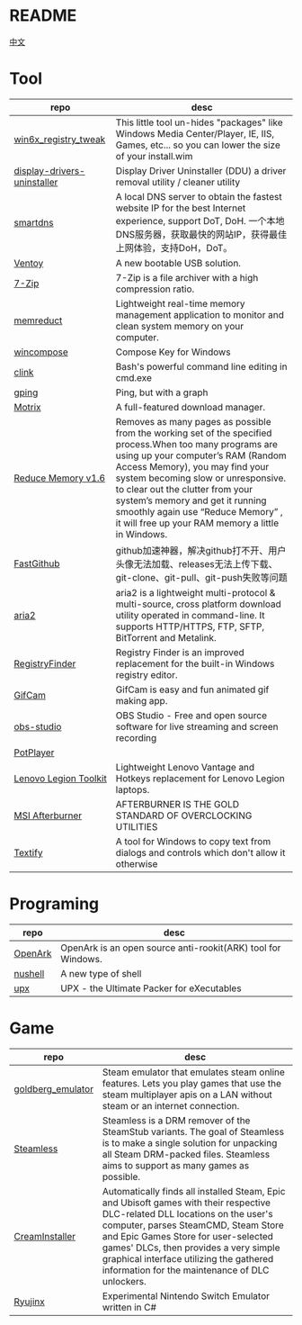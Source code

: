# README

[中文](README-ZH.md)

Tool
===

| repo                                                                                  | desc                                                                                                                                                                                                                                                                                                                                                                                    |
| ------------------------------------------------------------------------------------- | --------------------------------------------------------------------------------------------------------------------------------------------------------------------------------------------------------------------------------------------------------------------------------------------------------------------------------------------------------------------------------------- |
| [win6x_registry_tweak](https://github.com/shiitake/win6x_registry_tweak)              | This little tool un-hides "packages" like Windows Media Center/Player, IE, IIS, Games, etc... so you can lower the size of your install.wim                                                                                                                                                                                                                                             |
| [display-drivers-uninstaller](https://github.com/Wagnard/display-drivers-uninstaller) | Display Driver Uninstaller (DDU) a driver removal utility / cleaner utility                                                                                                                                                                                                                                                                                                             |
| [smartdns](https://github.com/pymumu/smartdns)                                        | A local DNS server to obtain the fastest website IP for the best Internet experience, support DoT, DoH. 一个本地DNS服务器，获取最快的网站IP，获得最佳上网体验，支持DoH，DoT。                                                                                                                                                                                                           |
| [Ventoy](https://github.com/ventoy/Ventoy)                                            | A new bootable USB solution.                                                                                                                                                                                                                                                                                                                                                            |
| [7-Zip](https://7-zip.org/)                                                           | 7-Zip is a file archiver with a high compression ratio.                                                                                                                                                                                                                                                                                                                                 | [GIMP](https://www.gimp.org/) | The Free & Open Source Image Editor |
| [memreduct](https://github.com/henrypp/memreduct)                                     | Lightweight real-time memory management application to monitor and clean system memory on your computer.                                                                                                                                                                                                                                                                                |
| [wincompose](https://github.com/samhocevar/wincompose)                                | Compose Key for Windows                                                                                                                                                                                                                                                                                                                                                                 |
| [clink](https://github.com/chrisant996/clink)                                         | Bash's powerful command line editing in cmd.exe                                                                                                                                                                                                                                                                                                                                         |
| [gping](https://github.com/orf/gping)                                                 | Ping, but with a graph                                                                                                                                                                                                                                                                                                                                                                  |
| [Motrix](https://github.com/agalwood/Motrix)                                          | A full-featured download manager.                                                                                                                                                                                                                                                                                                                                                       |
| [Reduce Memory v1.6](https://www.sordum.org/9197/reduce-memory-v1-6/)                 | Removes as many pages as possible from the working set of the specified process.When too many programs are using up your computer’s RAM (Random Access Memory), you may find your system becoming slow or unresponsive. to clear out the clutter from your system’s memory and get it running smoothly again use “Reduce Memory” , it will free up your RAM memory a little in Windows. |
| [FastGithub](https://github.com/dotnetcore/FastGithub)                                | github加速神器，解决github打不开、用户头像无法加载、releases无法上传下载、git-clone、git-pull、git-push失败等问题                                                                                                                                                                                                                                                                       |
| [aria2](https://github.com/aria2/aria2)                                               | aria2 is a lightweight multi-protocol & multi-source, cross platform download utility operated in command-line. It supports HTTP/HTTPS, FTP, SFTP, BitTorrent and Metalink.                                                                                                                                                                                                             |
| [RegistryFinder](https://registry-finder.com/)                                        | Registry Finder is an improved replacement for the built-in Windows registry editor.                                                                                                                                                                                                                                                                                                    |
| [GifCam](https://blog.bahraniapps.com/gifcam/)                                        | GifCam is easy and fun animated gif making app.                                                                                                                                                                                                                                                                                                                                         |
| [obs-studio](https://github.com/obsproject/obs-studio)                                | OBS Studio - Free and open source software for live streaming and screen recording                                                                                                                                                                                                                                                                                                      |
| [PotPlayer](https://potplayer.daum.net/)                                              |                                                                                                                                                                                                                                                                                                                                                                                         |
| [Lenovo Legion Toolkit](https://github.com/BartoszCichecki/LenovoLegionToolkit)       | Lightweight Lenovo Vantage and Hotkeys replacement for Lenovo Legion laptops.                                                                                                                                                                                                                                                                                                           |
| [MSI Afterburner](https://www.msi.com/Landing/afterburner/graphics-cards)             | AFTERBURNER IS THE GOLD STANDARD OF OVERCLOCKING UTILITIES                                                                                                                                                                                                                                                                                                                              |
| [Textify](https://github.com/m417z/Textify)                                           | A tool for Windows to copy text from dialogs and controls which don't allow it otherwise                                                                                                                                                                                                                                                                                                |



Programing
===

| repo                                            | desc                                                         |
| ----------------------------------------------- | ------------------------------------------------------------ |
| [OpenArk](https://github.com/BlackINT3/OpenArk) | OpenArk is an open source anti-rookit(ARK) tool for Windows. |
| [nushell](https://github.com/nushell/nushell)   | A new type of shell                                          |
| [upx](https://github.com/upx/upx)               | UPX - the Ultimate Packer for eXecutables                    |









Game
===
| repo                                                                  | desc                                                                                                                                                                                                                                                                                                                                              |
| --------------------------------------------------------------------- | ------------------------------------------------------------------------------------------------------------------------------------------------------------------------------------------------------------------------------------------------------------------------------------------------------------------------------------------------- |
| [goldberg_emulator](https://gitlab.com/Mr_Goldberg/goldberg_emulator) | Steam emulator that emulates steam online features. Lets you play games that use the steam multiplayer apis on a LAN without steam or an internet connection.                                                                                                                                                                                     |
| [Steamless](https://github.com/atom0s/Steamless)                      | Steamless is a DRM remover of the SteamStub variants. The goal of Steamless is to make a single solution for unpacking all Steam DRM-packed files. Steamless aims to support as many games as possible.                                                                                                                                           |
| [CreamInstaller](https://github.com/pointfeev/CreamInstaller)         | Automatically finds all installed Steam, Epic and Ubisoft games with their respective DLC-related DLL locations on the user's computer, parses SteamCMD, Steam Store and Epic Games Store for user-selected games' DLCs, then provides a very simple graphical interface utilizing the gathered information for the maintenance of DLC unlockers. |
| [Ryujinx](https://github.com/Ryujinx/Ryujinx)         | Experimental Nintendo Switch Emulator written in C# |
